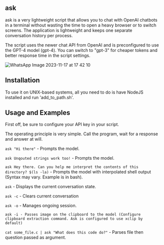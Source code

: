 ## ask
ask is a very lightweight script that allows you to chat with OpenAI chatbots in a terminal without wasting the time to open a heavy browser or to switch screens. The application is lightweight and keeps one separate conversation history per process.

The script uses the newer chat API from OpenAI and is preconfigured to use the GPT-4 model (gpt-4). You can switch to "gpt-3" for cheaper tokens and better response time in the script settings.

![WhatsApp Image 2023-11-17 at 17 42 10](https://github.com/Rosbifbr/ask/assets/69912238/4126a92a-792f-4310-832a-7e4ebf65f31f)
## Installation
To use it on UNIX-based systems, all you need to do is have NodeJS installed and run 'add_to_path.sh'.

## Usage and Examples
First off, be sure to configure your API key in your script.

The operating principle is very simple. Call the program, wait for a response and answer at will.

`ask "Hi there"` - Prompts the model.

`ask Unqouted strings work too!` - Prompts the model.

`ask Hey there. Can you help me interpret the contents of this directory? $(ls -la)` - Prompts the model with interpolated shell output (Syntax may vary. Example is in bash).

`ask` - Displays the current conversation state.

`ask -c` - Clears current conversation

`ask -o` - Manages ongoing session. 

`ask -i - Passes image on the clipboard to the model (Configure clipboard extraction command. Ask is configured to use xclip by default)`

`cat some_file.c | ask "What does this code do?"` - Parses file then question passed as argument.

